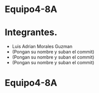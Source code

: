# Equipo4-8A


# Integrantes.

* Luis Adrian Morales Guzman
* (Pongan su nombre y suban el commit)
* (Pongan su nombre y suban el commit) 
* (Pongan su nombre y suban el commit)
# Equipo4-8A

